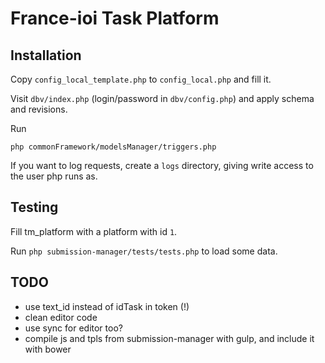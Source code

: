 # France-ioi Task Platform

## Installation

Copy `config_local_template.php` to `config_local.php` and fill it.

Visit `dbv/index.php` (login/password in `dbv/config.php`) and apply schema and revisions.

Run

    php commonFramework/modelsManager/triggers.php

If you want to log requests, create a `logs` directory, giving write access to the user php runs as.

## Testing

Fill tm_platform with a platform with id `1`.

Run `php submission-manager/tests/tests.php` to load some data.


## TODO

- use text_id instead of idTask in token (!)
- clean editor code
- use sync for editor too?
- compile js and tpls from submission-manager with gulp, and include it with bower
